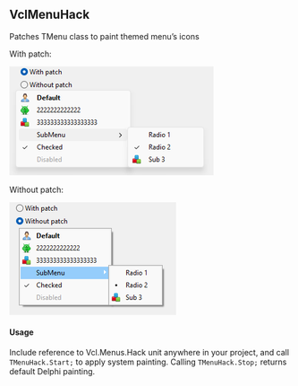 ## VclMenuHack
Patches TMenu class to paint themed menu’s icons

With patch:

![With patch](./doc/withpatch.png)

Without patch:

![Without patch](./doc/withoutpatch.png)

#### Usage
Include reference to Vcl.Menus.Hack unit anywhere in your project, and call
`TMenuHack.Start;` to apply system painting. Calling `TMenuHack.Stop;` returns default Delphi painting.